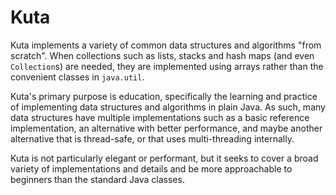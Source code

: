 # Kuta

Kuta implements a variety of common data structures and algorithms "from scratch". When collections
such as lists, stacks and hash maps (and even `Collection`s) are needed, they are implemented using 
arrays rather than the convenient classes in `java.util`.

Kuta's primary purpose is education, specifically the learning and practice of implementing data 
structures and algorithms in plain Java. As such, many data structures have multiple implementations
such as a basic reference implementation, an alternative with better performance, and maybe another
alternative that is thread-safe, or that uses multi-threading internally.

Kuta is not particularly elegant or performant, but it seeks to cover a broad variety of 
implementations and details and be more approachable to beginners than the standard Java classes.
